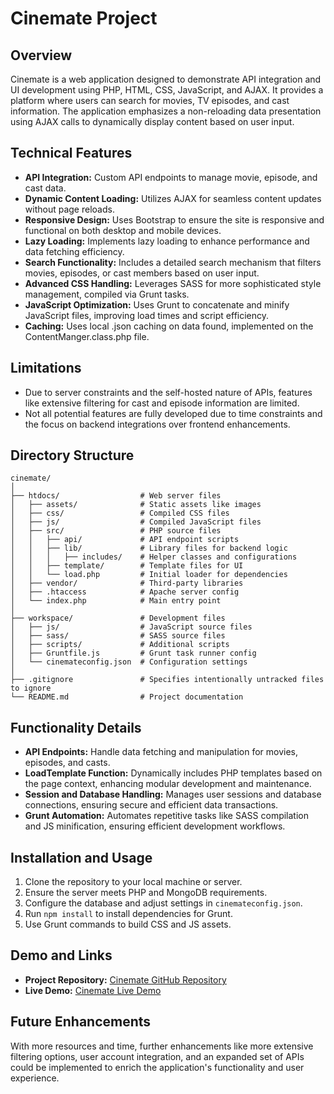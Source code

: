 # Cinemate Project

## Overview

Cinemate is a web application designed to demonstrate API integration and UI development using PHP, HTML, CSS, JavaScript, and AJAX. It provides a platform where users can search for movies, TV episodes, and cast information. The application emphasizes a non-reloading data presentation using AJAX calls to dynamically display content based on user input.

## Technical Features

- **API Integration:** Custom API endpoints to manage movie, episode, and cast data.
- **Dynamic Content Loading:** Utilizes AJAX for seamless content updates without page reloads.
- **Responsive Design:** Uses Bootstrap to ensure the site is responsive and functional on both desktop and mobile devices.
- **Lazy Loading:** Implements lazy loading to enhance performance and data fetching efficiency.
- **Search Functionality:** Includes a detailed search mechanism that filters movies, episodes, or cast members based on user input.
- **Advanced CSS Handling:** Leverages SASS for more sophisticated style management, compiled via Grunt tasks.
- **JavaScript Optimization:** Uses Grunt to concatenate and minify JavaScript files, improving load times and script efficiency.
- **Caching:** Uses local .json caching on data found, implemented on the ContentManger.class.php file.

## Limitations

- Due to server constraints and the self-hosted nature of APIs, features like extensive filtering for cast and episode information are limited.
- Not all potential features are fully developed due to time constraints and the focus on backend integrations over frontend enhancements.

## Directory Structure

```
cinemate/
│
├── htdocs/                  # Web server files
│   ├── assets/              # Static assets like images
│   ├── css/                 # Compiled CSS files
│   ├── js/                  # Compiled JavaScript files
│   ├── src/                 # PHP source files
│   │   ├── api/             # API endpoint scripts
│   │   ├── lib/             # Library files for backend logic
│   │   │   ├── includes/    # Helper classes and configurations
│   │   ├── template/        # Template files for UI
│   │   └── load.php         # Initial loader for dependencies
│   ├── vendor/              # Third-party libraries
│   ├── .htaccess            # Apache server config
│   └── index.php            # Main entry point
│
├── workspace/               # Development files
│   ├── js/                  # JavaScript source files
│   ├── sass/                # SASS source files
│   ├── scripts/             # Additional scripts
│   ├── Gruntfile.js         # Grunt task runner config
│   └── cinemateconfig.json  # Configuration settings
│
├── .gitignore               # Specifies intentionally untracked files to ignore
└── README.md                # Project documentation
```

## Functionality Details

- **API Endpoints:** Handle data fetching and manipulation for movies, episodes, and casts.
- **LoadTemplate Function:** Dynamically includes PHP templates based on the page context, enhancing modular development and maintenance.
- **Session and Database Handling:** Manages user sessions and database connections, ensuring secure and efficient data transactions.
- **Grunt Automation:** Automates repetitive tasks like SASS compilation and JS minification, ensuring efficient development workflows.

## Installation and Usage

1. Clone the repository to your local machine or server.
2. Ensure the server meets PHP and MongoDB requirements.
3. Configure the database and adjust settings in `cinemateconfig.json`.
4. Run `npm install` to install dependencies for Grunt.
5. Use Grunt commands to build CSS and JS assets.

## Demo and Links

- **Project Repository:** [Cinemate GitHub Repository](https://github.com/hariharandr/cinemate)
- **Live Demo:** [Cinemate Live Demo](https://cinimate.zeal.lol/)

## Future Enhancements

With more resources and time, further enhancements like more extensive filtering options, user account integration, and an expanded set of APIs could be implemented to enrich the application's functionality and user experience.
